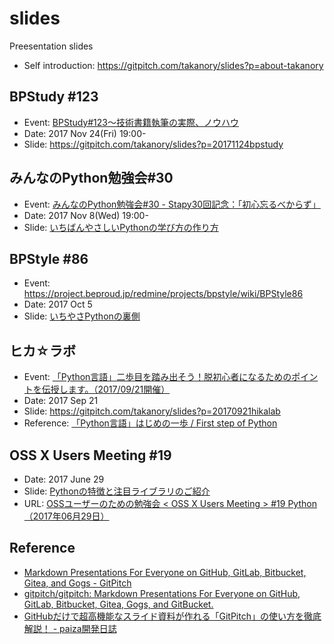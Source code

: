# slides

Preesentation slides

* Self introduction: https://gitpitch.com/takanory/slides?p=about-takanory

## BPStudy #123

* Event: [BPStudy#123〜技術書籍執筆の実際、ノウハウ](https://bpstudy.connpass.com/event/68500/)
* Date: 2017 Nov 24(Fri) 19:00-
* Slide: https://gitpitch.com/takanory/slides?p=20171124bpstudy

## みんなのPython勉強会#30

* Event: [みんなのPython勉強会#30 - Stapy30回記念：「初心忘るべからず」](https://startpython.connpass.com/event/65231/)
* Date: 2017 Nov 8(Wed) 19:00-
* Slide: [いちばんやさしいPythonの学び方の作り方](https://gitpitch.com/takanory/slides?p=20171108stapy)

## BPStyle #86

* Event: https://project.beproud.jp/redmine/projects/bpstyle/wiki/BPStyle86
* Date: 2017 Oct 5
* Slide: [いちやさPythonの裏側](https://gitpitch.com/takanory/slides?p=20171005bpstyle)

## ヒカ☆ラボ

* Event: [「Python言語」二歩目を踏み出そう！脱初心者になるためのポイントを伝授します。（2017/09/21開催）](https://career.levtech.jp/hikalab/event/detail/130/ "「Python言語」二歩目を踏み出そう！脱初心者になるためのポイントを伝授します。（2017/09/21開催）")
* Date: 2017 Sep 21
* Slide: https://gitpitch.com/takanory/slides?p=20170921hikalab
* Reference: [「Python言語」はじめの一歩 / First step of Python](https://www.slideshare.net/takanory/python-first-step-of-python "「Python言語」はじめの一歩 / First step of Python")

## OSS X Users Meeting #19

* Date: 2017 June 29
* Slide: [Pythonの特徴と注目ライブラリのご紹介](https://gitpitch.com/takanory/slides?p=20170629ossx)
* URL: [OSSユーザーのための勉強会 < OSS X Users Meeting > #19 Python（2017年06月29日）](https://www.scsk.jp/event/2017/20170629_2.html)

## Reference

* [Markdown Presentations For Everyone on GitHub, GitLab, Bitbucket, Gitea, and Gogs - GitPitch](https://gitpitch.com/ "Markdown Presentations For Everyone on GitHub, GitLab, Bitbucket, Gitea, and Gogs - GitPitch")
* [gitpitch/gitpitch: Markdown Presentations For Everyone on GitHub, GitLab, Bitbucket, Gitea, Gogs, and GitBucket.](https://github.com/gitpitch/gitpitch "gitpitch/gitpitch: Markdown Presentations For Everyone on GitHub, GitLab, Bitbucket, Gitea, Gogs, and GitBucket.")
* [GitHubだけで超高機能なスライド資料が作れる「GitPitch」の使い方を徹底解説！ - paiza開発日誌](http://paiza.hatenablog.com/entry/2017/06/22/GitHub%E3%81%A0%E3%81%91%E3%81%A7%E8%B6%85%E9%AB%98%E6%A9%9F%E8%83%BD%E3%81%AA%E3%82%B9%E3%83%A9%E3%82%A4%E3%83%89%E8%B3%87%E6%96%99%E3%81%8C%E4%BD%9C%E3%82%8C%E3%82%8B%E3%80%8CGitPitch%E3%80%8D%E3%81%AE "GitHubだけで超高機能なスライド資料が作れる「GitPitch」の使い方を徹底解説！ - paiza開発日誌")
